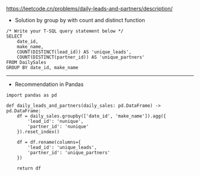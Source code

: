 https://leetcode.cn/problems/daily-leads-and-partners/description/ 

- Solution by group by with count and distinct function
```
/* Write your T-SQL query statement below */
SELECT
    date_id,
    make_name,
    COUNT(DISTINCT(lead_id)) AS 'unique_leads',
    COUNT(DISTINCT(partner_id)) AS 'unique_partners'
FROM DailySales
GROUP BY date_id, make_name

```

---

- Recommendation in Pandas
```
import pandas as pd

def daily_leads_and_partners(daily_sales: pd.DataFrame) -> pd.DataFrame:
    df = daily_sales.groupby(['date_id', 'make_name']).agg({
        'lead_id': 'nunique',
        'partner_id': 'nunique'
    }).reset_index()
    
    df = df.rename(columns={
        'lead_id': 'unique_leads',
        'partner_id': 'unique_partners'
    })

    return df
    
```
